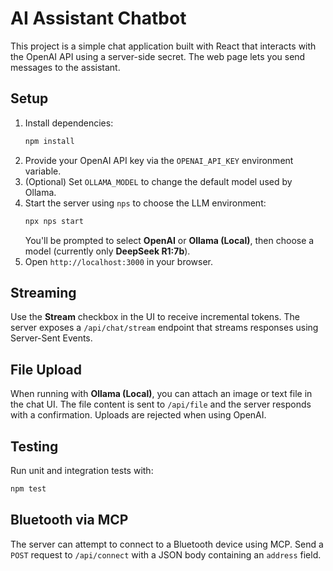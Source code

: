 # AI Assistant Chatbot

This project is a simple chat application built with React that interacts with the OpenAI API using a server-side secret. The web page lets you send messages to the assistant.

## Setup

1. Install dependencies:
   ```bash
   npm install
   ```
2. Provide your OpenAI API key via the `OPENAI_API_KEY` environment variable.
3. (Optional) Set `OLLAMA_MODEL` to change the default model used by Ollama.
4. Start the server using `nps` to choose the LLM environment:
   ```bash
   npx nps start
   ```
   You'll be prompted to select **OpenAI** or **Ollama (Local)**, then choose a model (currently only **DeepSeek R1:7b**).
5. Open `http://localhost:3000` in your browser.

## Streaming

Use the **Stream** checkbox in the UI to receive incremental tokens. The server
exposes a `/api/chat/stream` endpoint that streams responses using
Server-Sent Events.

## File Upload

When running with **Ollama (Local)**, you can attach an image or text file in the chat UI. The file content is sent to `/api/file` and the server responds with a confirmation. Uploads are rejected when using OpenAI.

## Testing

Run unit and integration tests with:
```bash
npm test
```


## Bluetooth via MCP

The server can attempt to connect to a Bluetooth device using MCP. Send a `POST` request to `/api/connect` with a JSON body containing an `address` field.
